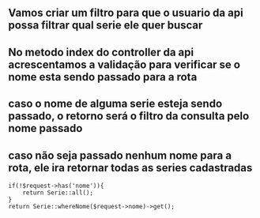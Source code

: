 ## Vamos criar um filtro para que o usuario da api possa filtrar qual serie ele quer buscar

## No metodo index do controller da api acrescentamos a validação para verificar se o nome esta sendo passado para a rota
## caso o nome de alguma serie esteja sendo passado, o retorno será o filtro da consulta pelo nome passado
## caso não seja passado nenhum nome para a rota, ele ira retornar todas as series cadastradas

```
if(!$request->has('nome')){
    return Serie::all();
}
return Serie::whereNome($request->nome)->get();

```